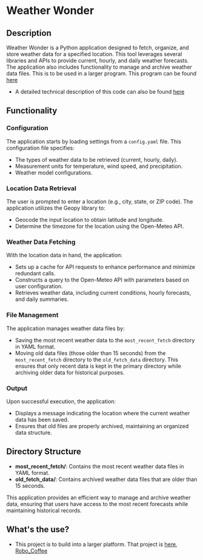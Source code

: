 # Weather Wonder

## Description

Weather Wonder is a Python application designed to fetch, organize, and store weather data for a specified location. This tool leverages several libraries and APIs to provide current, hourly, and daily weather forecasts. The application also includes functionality to manage and archive weather data files. This is to be used in a larger program. This program can be found [here](https://github.com/jfritts-afk/Robo_Coffee)
- A detailed technical description of this code can also be found [here](/details.md)

## Functionality

### Configuration

The application starts by loading settings from a `config.yaml` file. This configuration file specifies:
- The types of weather data to be retrieved (current, hourly, daily).
- Measurement units for temperature, wind speed, and precipitation.
- Weather model configurations.

### Location Data Retrieval

The user is prompted to enter a location (e.g., city, state, or ZIP code). The application utilizes the Geopy library to:
- Geocode the input location to obtain latitude and longitude.
- Determine the timezone for the location using the Open-Meteo API.

### Weather Data Fetching

With the location data in hand, the application:
- Sets up a cache for API requests to enhance performance and minimize redundant calls.
- Constructs a query to the Open-Meteo API with parameters based on user configuration.
- Retrieves weather data, including current conditions, hourly forecasts, and daily summaries.

### File Management

The application manages weather data files by:
- Saving the most recent weather data to the `most_recent_fetch` directory in YAML format.
- Moving old data files (those older than 15 seconds) from the `most_recent_fetch` directory to the `old_fetch_data` directory. This ensures that only recent data is kept in the primary directory while archiving older data for historical purposes.

### Output

Upon successful execution, the application:
- Displays a message indicating the location where the current weather data has been saved.
- Ensures that old files are properly archived, maintaining an organized data structure.

## Directory Structure

- **most_recent_fetch/**: Contains the most recent weather data files in YAML format.
- **old_fetch_data/**: Contains archived weather data files that are older than 15 seconds.

This application provides an efficient way to manage and archive weather data, ensuring that users have access to the most recent forecasts while maintaining historical records.

## What's the use?
- This project is to build into a larger platform. That project is [here, Robo_Coffee](https://github.com/jfritts-afk/Robo_Coffee)

